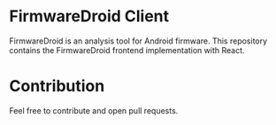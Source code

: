 # FirmwareDroid Client

FirmwareDroid is an analysis tool for Android firmware. This repository contains the FirmwareDroid frontend implementation
with React.


# Contribution

Feel free to contribute and open pull requests.













